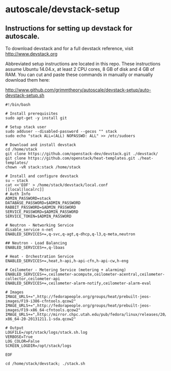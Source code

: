 # autoscale/devstack-setup

## Instructions for setting up devstack for autoscale.

To download devstack and for a full devstack reference, visit http://www.devstack.org

Abbreviated setup instructions are located in this repo. These instructions assume Ubuntu 14.04.x, at least 2 CPU cores, 8 GB of disk and 4 GB of RAM. You can cut and paste these commands in manually or manually download them here:

http://www.github.com/grimmtheory/autoscale/devstack-setup/auto-devstack-setup.sh

	#!/bin/bash
	
	# Install prerequisites
	sudo apt-get -y install git
	
	# Setup stack user
	sudo adduser --disabled-password --gecos "" stack
	sudo echo "stack ALL=(ALL) NOPASSWD: ALL" >> /etc/sudoers
	
	# Download and install devstack
	cd /home/stack
	git clone https://github.com/openstack-dev/devstack.git ./devstack/
	git clone https://github.com/openstack/heat-templates.git ./heat-templates/
	chown -vR stack:stack /home/stack
	
	# Install and configure devstack
	su – stack
	cat <<'EOF' > /home/stack/devstack/local.conf
	[[local|localrc]]
	# Auth Info
	ADMIN_PASSWORD=stack
	DATABASE_PASSWORD=$ADMIN_PASSWORD
	RABBIT_PASSWORD=$ADMIN_PASSWORD
	SERVICE_PASSWORD=$ADMIN_PASSWORD
	SERVICE_TOKEN=$ADMIN_PASSWORD
	
	# Neutron - Networking Service
	disable_service n-net
	ENABLED_SERVICES+=,q-svc,q-agt,q-dhcp,q-l3,q-meta,neutron
	
	## Neutron - Load Balancing
	ENABLED_SERVICES+=,q-lbaas
	
	# Heat - Orchestration Service
	ENABLED_SERVICES+=,heat,h-api,h-api-cfn,h-api-cw,h-eng
	
	# Ceilometer - Metering Service (metering + alarming)
	ENABLED_SERVICES+=,ceilometer-acompute,ceilometer-acentral,ceilometer-collector,ceilometer-api
	ENABLED_SERVICES+=,ceilometer-alarm-notify,ceilometer-alarm-eval
	
	# Images
	IMAGE_URLS+=",http://fedorapeople.org/groups/heat/prebuilt-jeos-images/F19-i386-cfntools.qcow2"
	IMAGE_URLS+=",http://fedorapeople.org/groups/heat/prebuilt-jeos-images/F19-x86_64-cfntools.qcow2"
	IMAGE_URLS+=",http://mirror.chpc.utah.edu/pub/fedora/linux/releases/20/Images/x86_64/Fedora-x86_64-20-20131211.1-sda.qcow2"
	
	# Output
	LOGFILE=/opt/stack/logs/stack.sh.log
	VERBOSE=True
	LOG_COLOR=False
	SCREEN_LOGDIR=/opt/stack/logs
	
	EOF
	
	cd /home/stack/devstack; ./stack.sh
